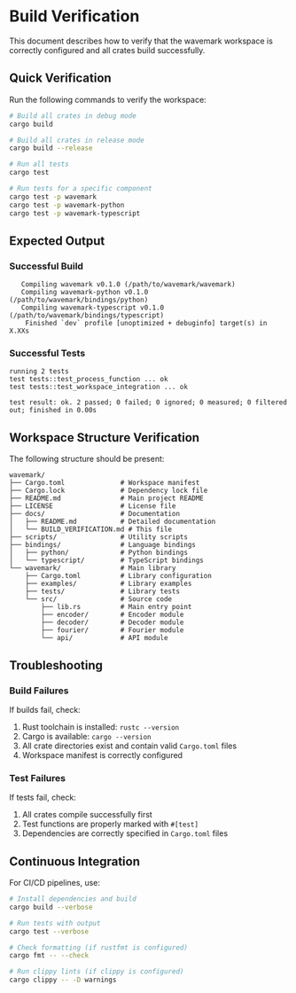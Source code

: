 # Build Verification

This document describes how to verify that the wavemark workspace is correctly configured and all crates build successfully.

## Quick Verification

Run the following commands to verify the workspace:

```bash
# Build all crates in debug mode
cargo build

# Build all crates in release mode
cargo build --release

# Run all tests
cargo test

# Run tests for a specific component
cargo test -p wavemark
cargo test -p wavemark-python
cargo test -p wavemark-typescript
```

## Expected Output

### Successful Build
```
   Compiling wavemark v0.1.0 (/path/to/wavemark/wavemark)
   Compiling wavemark-python v0.1.0 (/path/to/wavemark/bindings/python)
   Compiling wavemark-typescript v0.1.0 (/path/to/wavemark/bindings/typescript)
    Finished `dev` profile [unoptimized + debuginfo] target(s) in X.XXs
```

### Successful Tests
```
running 2 tests
test tests::test_process_function ... ok
test tests::test_workspace_integration ... ok

test result: ok. 2 passed; 0 failed; 0 ignored; 0 measured; 0 filtered out; finished in 0.00s
```

## Workspace Structure Verification

The following structure should be present:

```
wavemark/
├── Cargo.toml              # Workspace manifest
├── Cargo.lock              # Dependency lock file
├── README.md               # Main project README
├── LICENSE                 # License file
├── docs/                   # Documentation
│   ├── README.md           # Detailed documentation
│   └── BUILD_VERIFICATION.md # This file
├── scripts/                # Utility scripts
├── bindings/               # Language bindings
│   ├── python/             # Python bindings
│   └── typescript/         # TypeScript bindings
└── wavemark/               # Main library
    ├── Cargo.toml          # Library configuration
    ├── examples/           # Library examples
    ├── tests/              # Library tests
    └── src/                # Source code
        ├── lib.rs          # Main entry point
        ├── encoder/        # Encoder module
        ├── decoder/        # Decoder module
        ├── fourier/        # Fourier module
        └── api/            # API module
```

## Troubleshooting

### Build Failures

If builds fail, check:
1. Rust toolchain is installed: `rustc --version`
2. Cargo is available: `cargo --version`
3. All crate directories exist and contain valid `Cargo.toml` files
4. Workspace manifest is correctly configured

### Test Failures

If tests fail, check:
1. All crates compile successfully first
2. Test functions are properly marked with `#[test]`
3. Dependencies are correctly specified in `Cargo.toml` files

## Continuous Integration

For CI/CD pipelines, use:

```bash
# Install dependencies and build
cargo build --verbose

# Run tests with output
cargo test --verbose

# Check formatting (if rustfmt is configured)
cargo fmt -- --check

# Run clippy lints (if clippy is configured)
cargo clippy -- -D warnings
```
